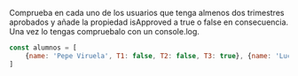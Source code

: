 Comprueba en cada uno de los usuarios que tenga almenos dos trimestres aprobados y añade la propiedad isApproved a true o false en consecuencia. Una vez lo tengas compruebalo con un console.log.

```js
const alumnos = [
    {name: 'Pepe Viruela', T1: false, T2: false, T3: true}, {name: 'Lucia Aranda', T1: true, T2: false, T3: true}, {name: 'Abel Cabeza', T1: false, T2: true, T3: true}, {name: 'Alfredo Blanco', T1: false, T2: false, T3: false}, {name: 'Raquel Benito', T1: true, T2: true, T3: true}
]
```